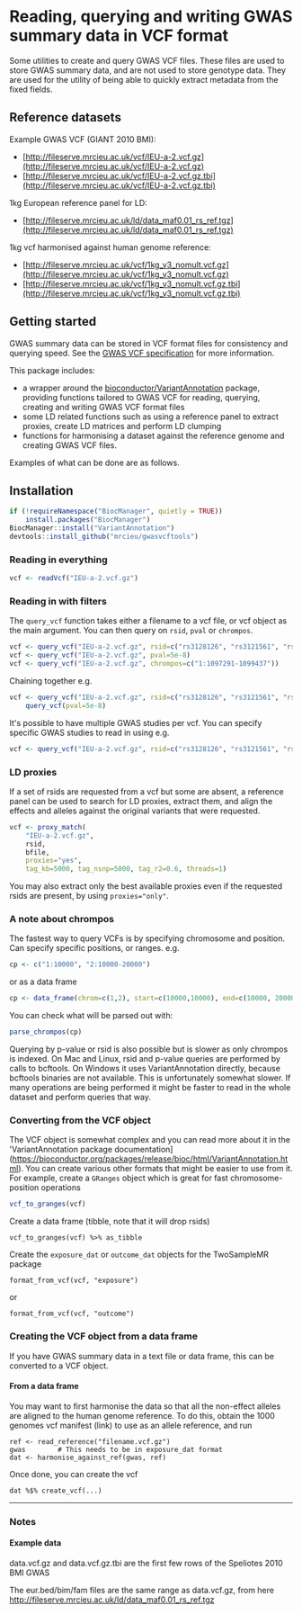 # Reading, querying and writing GWAS summary data in VCF format

Some utilities to create and query GWAS VCF files. These files are used to store GWAS summary data, and are not used to store genotype data. They are used for the utility of being able to quickly extract metadata from the fixed fields.


## Reference datasets

Example GWAS VCF (GIANT 2010 BMI):

- [http://fileserve.mrcieu.ac.uk/vcf/IEU-a-2.vcf.gz](http://fileserve.mrcieu.ac.uk/vcf/IEU-a-2.vcf.gz)
- [http://fileserve.mrcieu.ac.uk/vcf/IEU-a-2.vcf.gz.tbi](http://fileserve.mrcieu.ac.uk/vcf/IEU-a-2.vcf.gz.tbi)

1kg European reference panel for LD:

- [http://fileserve.mrcieu.ac.uk/ld/data_maf0.01_rs_ref.tgz](http://fileserve.mrcieu.ac.uk/ld/data_maf0.01_rs_ref.tgz)

1kg vcf harmonised against human genome reference:

- [http://fileserve.mrcieu.ac.uk/vcf/1kg_v3_nomult.vcf.gz](http://fileserve.mrcieu.ac.uk/vcf/1kg_v3_nomult.vcf.gz)
- [http://fileserve.mrcieu.ac.uk/vcf/1kg_v3_nomult.vcf.gz.tbi](http://fileserve.mrcieu.ac.uk/vcf/1kg_v3_nomult.vcf.gz.tbi)


## Getting started

GWAS summary data can be stored in VCF format files for consistency and querying speed. See the [GWAS VCF specification](https://github.com/MRCIEU/gwas_vcf_spec) for more information.

This package includes:

- a wrapper around the [bioconductor/VariantAnnotation](https://bioconductor.org/packages/release/bioc/html/VariantAnnotation.html) package, providing functions tailored to GWAS VCF for reading, querying, creating and writing GWAS VCF format files
- some LD related functions such as using a reference panel to extract proxies, create LD matrices and perform LD clumping
- functions for harmonising a dataset against the reference genome and creating GWAS VCF files.

Examples of what can be done are as follows.

## Installation

```r
if (!requireNamespace("BiocManager", quietly = TRUE))
    install.packages("BiocManager")
BiocManager::install("VariantAnnotation")
devtools::install_github("mrcieu/gwasvcftools")
```


### Reading in everything

```r
vcf <- readVcf("IEU-a-2.vcf.gz")
```

### Reading in with filters

The `query_vcf` function takes either a filename to a vcf file, or vcf object as the main argument. You can then query on `rsid`, `pval` or `chrompos`.

```r
vcf <- query_vcf("IEU-a-2.vcf.gz", rsid=c("rs3128126", "rs3121561", "rs3813193"))
vcf <- query_vcf("IEU-a-2.vcf.gz", pval=5e-8)
vcf <- query_vcf("IEU-a-2.vcf.gz", chrompos=c("1:1097291-1099437"))
```

Chaining together e.g.

```r
vcf <- query_vcf("IEU-a-2.vcf.gz", rsid=c("rs3128126", "rs3121561", "rs3813193")) %>%
    query_vcf(pval=5e-8)
```

It's possible to have multiple GWAS studies per vcf. You can specify specific GWAS studies to read in using e.g.

```r
vcf <- query_vcf("IEU-a-2.vcf.gz", rsid=c("rs3128126", "rs3121561", "rs3813193"), id="IEU-a-2")
```

### LD proxies

If a set of rsids are requested from a vcf but some are absent, a reference panel can be used to search for LD proxies, extract them, and align the effects and alleles against the original variants that were requested.

```r
vcf <- proxy_match(
    "IEU-a-2.vcf.gz", 
    rsid, 
    bfile, 
    proxies="yes", 
    tag_kb=5000, tag_nsnp=5000, tag_r2=0.6, threads=1)
```

You may also extract only the best available proxies even if the requested rsids are present, by using `proxies="only"`.

### A note about chrompos

The fastest way to query VCFs is by specifying chromosome and position. Can specify specific positions, or ranges. e.g.

```r
cp <- c("1:10000", "2:10000-20000")
```

or as a data frame

```r
cp <- data_frame(chrom=c(1,2), start=c(10000,10000), end=c(10000, 20000))
```

You can check what will be parsed out with:

```r
parse_chrompos(cp)
```

Querying by p-value or rsid is also possible but is slower as only chrompos is indexed. On Mac and Linux, rsid and p-value queries are performed by calls to bcftools. On Windows it uses VariantAnnotation directly, because bcftools binaries are not available. This is unfortunately somewhat slower. If many operations are being performed it might be faster to read in the whole dataset and perform queries that way.

### Converting from the VCF object

The VCF object is somewhat complex and you can read more about it in the 'VariantAnnotation package documentation](https://bioconductor.org/packages/release/bioc/html/VariantAnnotation.html). You can create various other formats that might be easier to use from it. For example, create a `GRanges` object which is great for fast chromosome-position operations

```r
vcf_to_granges(vcf)
```

Create a data frame (tibble, note that it will drop rsids)

```
vcf_to_granges(vcf) %>% as_tibble
```

Create the `exposure_dat` or `outcome_dat` objects for the TwoSampleMR package

```
format_from_vcf(vcf, "exposure")
```

or 

```
format_from_vcf(vcf, "outcome")
```


### Creating the VCF object from a data frame

If you have GWAS summary data in a text file or data frame, this can be converted to a VCF object.

#### From a data frame

You may want to first harmonise the data so that all the non-effect alleles are aligned to the human genome reference. To do this, obtain the 1000 genomes vcf manifest (link) to use as an allele reference, and run

```
ref <- read_reference("filename.vcf.gz")
gwas        # This needs to be in exposure_dat format
dat <- harmonise_against_ref(gwas, ref)
```

Once done, you can create the vcf

```
dat %$% create_vcf(...)
```




---

### Notes

#### Example data

data.vcf.gz and data.vcf.gz.tbi are the first few rows of the Speliotes 2010 BMI GWAS

The eur.bed/bim/fam files are the same range as data.vcf.gz, from here http://fileserve.mrcieu.ac.uk/ld/data_maf0.01_rs_ref.tgz
